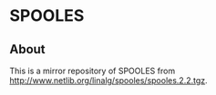# SPOOLES
## About
This is a mirror repository of SPOOLES from http://www.netlib.org/linalg/spooles/spooles.2.2.tgz.
